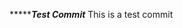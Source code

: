 ******************************************Test Commit*************************************
This is a test commit
